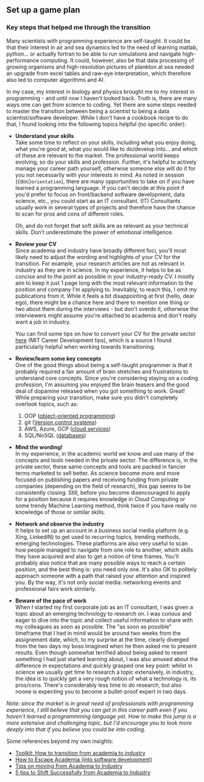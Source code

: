 ## Set up a game plan
### Key steps that helped me through the transition

Many scientists with programming experience are self-taught. It could be that their interest in air and sea dynamics led to the need of learning matlab, python... or actually fortran to be able to run simulations and navigate high-performance computing. It could, however, also be that data processing of growing organisms and high-resolution pictures of plankton at sea needed an upgrade from excel tables and raw-eye interpretation, which therefore also led to computer algorithms and AI.

In my case, my interest in biology and physics brought me to my interest in programming - and until now I haven't looked back. Truth is, there are many ways one can get from science to coding. Yet there are some steps needed to master the transition between being a scientist to being a data scientist/software developer. While I don't have a cookbook recipe to do that, I found looking into the following topics helpful (no specific order):

- **Understand your skills** \
Take some time to reflect on your skills, including what you enjoy doing, what you're good at, what you would like to do/develop into... and which of these are relevant to the market. The professional world keeps evolving, so do your skills and profession. Further, it's helpful to actively manage your career path yourself, otherwise someone else will do it for you not necessarily with your interests in mind. As noted in session ({doc}`orientation`), there are many opportunities to take on if you have learned a programming language. If you can't decide at this point if you'd prefer to focus on front/backend software development, data science, etc., you could start as an IT consultant. (IT) Consultants usually work in several types of projects and therefore have the chance to scan for pros and cons of different roles.

     Oh, and do not forget that soft skills are as relevant as your technical skills. Don't underestimate the power of emotional intelligence. 


- **Review your CV** \
Since academia and industry have broadly different foci, you'll most likely need to adjust the wording and highlights of your CV for the transition. For example, your research articles are not as relevant in industry as they are in science. In my experience, it helps to be as concise and to the point as possible in your industry-ready CV. I mostly aim to keep it just 1 page long with the most relevant information to the position and company I'm applying to. Inevitably, to reach this, I omit my publications from it. While it feels a bit disappointing at first (hello, dear ego), there might be a chance here and there to mention one thing or two about them during the interviews - but don't overdo it, otherwise the interviewers might assume you're attached to academia and don't really want a job in industry.

     You can find some tips on how to convert your CV for the private sector [here](https://postdocs.mit.edu/document/convert-cv-resume-industry-2018-01-23) (MIT Career Development tips), which is a source I found particularly helpful when working towards transitioning.


- **Review/learn some key concepts** \
One of the good things about being a self-taught programmer is that it probably required a fair amount of brain stretches and frustrations to understand core concepts. Since you're considering staying on a coding profession, I'm assuming you enjoyed the brain teasers and the good deal of dopamine released when you got something to work. Great! While preparing your transition, make sure you didn't completely overlook topics, such as:

     1. OOP ([object-oriented programming](https://en.wikipedia.org/wiki/Object-oriented_programming))
     2. git ([Version control systems](https://www.atlassian.com/git/tutorials/why-git#:~:text=One%20of%20the%20biggest%20advantages,every%20change%20to%20your%20codebase.))
     3. AWS, Azure, GCP ([cloud services](https://www.techtarget.com/searchitchannel/definition/cloud-service-provider-cloud-provider))
     4. SQL/NoSQL ([databases](https://towardsdatascience.com/top-10-databases-to-use-in-2021-d7e6a85402ba))



- **Mind the wording!** \
In my experience, in the academic world we know and use many of the concepts and tools needed in the private sector. The difference is, in the private sector, these same concepts and tools are packed in fancier terms marketed to sell better. As science become more and more focused on publishing papers and receiving funding from private companies (depending on the field of research), this gap seems to be consistently closing. Still, before you become disencouraged to apply for a position because it requires knowledge in Cloud Computing or some trendy Machine Learning method, think twice if you have really no knowledge of those or similar skills.


- **Network and observe the industry** \
It helps to set up an account in a business social media platform (e.g. Xing, LinkedIN) to get used to recurring topics, trending methods, emerging technologies. These platforms are also very useful to scan how people managed to navigate from one role to another, which skills they have acquired and also to get a notion of time frames. You'll probably also notice that are many possible ways to reach a certain position, and the best thing is: you need only one. It's also OK to politely approach someone with a path that raised your attention and inspired you. By the way, it's not only social media: networking events and professional fairs work similarly.


- **Beware of the pace of work** \
When I started my first corporate job as an IT consultant, I was given a topic about an emerging technology to research on. I was curious and eager to dive into the topic and collect useful information to share with my colleagues as soon as possible. The "as soon as possible" timeframe that I had in mind would be around two weeks from the assignement date, which, to my surprise at the time, clearly diverged from the two days my boss imagined when he then asked me to present results. Even though somewhat terrified about being asked to resent something I had just started learning about, I was also amused about the difference in expectations and quickly grasped one key point: whilst in science we usually get time to research a topic extensively, in industry, the idea is to quickly get a very rough notion of what a technology is, its pros/cons. There's considerably less time to do research, but also noone is expecting you to become a bullet-proof expert in two days.





*Note: since the market is in great need of professionals with programming experience, I still believe that you can get in this career path even if you haven't learned a programmming language yet. How to make this jump is a more extensive and challenging topic, but I'd encourage you to look more deeply into that if you believe you could be into coding.*

Some references beyond my own insights:
- [Toolkit: How to transition from academia to industry](https://www.nature.com/articles/d41586-019-01332-1)
- [How to Escape Academia (into software development)](https://dayshape.com/how-to-escape-academia-into-software-development/)
- [Tips on moving from Academia to Industry](https://towardsdatascience.com/tips-on-moving-from-academia-to-industry-ee6f5b0233e9)
- [5 tips to Shift Successfully from Academia to Industry](https://intap-network.de/5-tips-to-shift-successfully-from-academia-to-industry/)
